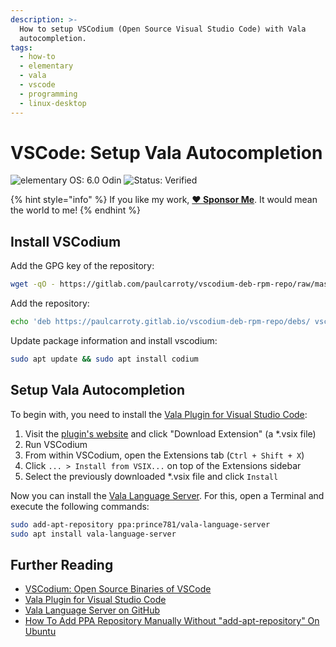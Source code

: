 ```yaml
---
description: >-
  How to setup VSCodium (Open Source Visual Studio Code) with Vala
  autocompletion.
tags:
  - how-to
  - elementary
  - vala
  - vscode
  - programming
  - linux-desktop
---
```


# VSCode: Setup Vala Autocompletion

![elementary OS: 6.0 Odin](https://img.shields.io/badge/elementary%C2%A0OS-6.0%20Odin-007aff) ![Status: Verified](https://img.shields.io/badge/status-verified-58c633)

{% hint style="info" %}
If you like my work, [**❤️ Sponsor Me**](https://github.com/sponsors/marbetschar). It would mean the world to me!
{% endhint %}

## Install VSCodium

Add the GPG key of the repository:

```bash
wget -qO - https://gitlab.com/paulcarroty/vscodium-deb-rpm-repo/raw/master/pub.gpg | gpg --dearmor | sudo dd of=/etc/apt/trusted.gpg.d/vscodium.gpg
```

Add the repository:

```bash
echo 'deb https://paulcarroty.gitlab.io/vscodium-deb-rpm-repo/debs/ vscodium main' | sudo tee --append /etc/apt/sources.list.d/vscodium.list
```

Update package information and install vscodium:

```bash
sudo apt update && sudo apt install codium
```

## Setup Vala Autocompletion

To begin with, you need to install the [Vala Plugin for Visual Studio Code](https://marketplace.visualstudio.com/items?itemName=prince781.vala):

1. Visit the [plugin's website](https://marketplace.visualstudio.com/items?itemName=prince781.vala) and click "Download Extension" \(a \*.vsix file\)
2. Run VSCodium
3. From within VSCodium, open the Extensions tab \(`Ctrl + Shift + X`\)
4. Click `... > Install from VSIX...` on top of the Extensions sidebar
5. Select the previously downloaded \*.vsix file and click `Install`

Now you can install the [Vala Language Server](https://github.com/benwaffle/vala-language-server). For this, open a Terminal and execute the following commands:

```bash
sudo add-apt-repository ppa:prince781/vala-language-server
sudo apt install vala-language-server
```

## Further Reading

* [VSCodium: Open Source Binaries of VSCode](https://vscodium.com/)
* [Vala Plugin for Visual Studio Code](https://marketplace.visualstudio.com/items?itemName=prince781.vala)
* [Vala Language Server on GitHub](https://github.com/benwaffle/vala-language-server)
* [How To Add PPA Repository Manually Without "add-apt-repository" On Ubuntu](https://blog.zackad.dev/en/2017/08/17/add-ppa-simple-way.html)

